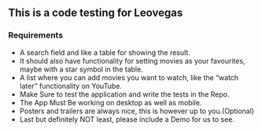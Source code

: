 ## This is a code testing for Leovegas

### Requirements
- A search field and like a table for showing the result.
- It should also have functionality for setting movies as your favourites, maybe with a star
  symbol in the table.
- A list where you can add movies you want to watch, like the “watch later” functionality on
  YouTube.
- Make Sure to test the application and write the tests in the Repo.
- The App Must Be working on desktop as well as mobile.
- Posters and trailers are always nice, this is however up to you.(Optional)
- Last but definitely NOT least, please include a Demo for us to see.

